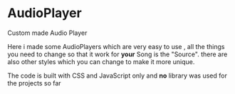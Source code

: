# AudioPlayer
Custom made Audio Player

Here i made some AudioPlayers which are very easy to use , all the things you need to change so that it work for **your** Song is the "Source".
there are also other styles which you can change to make it more unique.

The code is built with CSS and JavaScript only and **no** library was used for the projects so far
